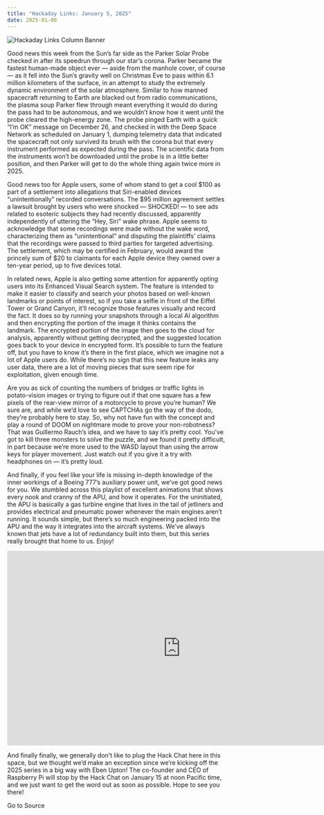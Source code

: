 ```yaml
---
title: "Hackaday Links: January 5, 2025"
date: 2025-01-06
---
```


![Hackaday Links Column Banner](https://hackaday.com/wp-content/uploads/2014/11/had-links-banner.jpg?w=800)

Good news this week from the Sun’s far side as the Parker Solar Probe checked in after its speedrun through our star’s corona. Parker became the fastest human-made object ever — aside from the manhole cover, of course — as it fell into the Sun’s gravity well on Christmas Eve to pass within 6.1 million kilometers of the surface, in an attempt to study the extremely dynamic environment of the solar atmosphere. Similar to how manned spacecraft returning to Earth are blacked out from radio communications, the plasma soup Parker flew through meant everything it would do during the pass had to be autonomous, and we wouldn’t know how it went until the probe cleared the high-energy zone. The probe pinged Earth with a quick “I’m OK” message on December 26, and checked in with the Deep Space Network as scheduled on January 1, dumping telemetry data that indicated the spacecraft not only survived its brush with the corona but that every instrument performed as expected during the pass. The scientific data from the instruments won’t be downloaded until the probe is in a little better position, and then Parker will get to do the whole thing again twice more in 2025.

Good news too for Apple users, some of whom stand to get a cool $100 as part of a settlement into allegations that Siri-enabled devices “unintentionally” recorded conversations. The $95 million agreement settles a lawsuit brought by users who were shocked — SHOCKED! — to see ads related to esoteric subjects they had recently discussed, apparently independently of uttering the “Hey, Siri” wake phrase. Apple seems to acknowledge that some recordings were made without the wake word, characterizing them as “unintentional” and disputing the plaintiffs’ claims that the recordings were passed to third parties for targeted advertising. The settlement, which may be certified in February, would award the princely sum of $20 to claimants for each Apple device they owned over a ten-year period, up to five devices total.

In related news, Apple is also getting some attention for apparently opting users into its Enhanced Visual Search system. The feature is intended to make it easier to classify and search your photos based on well-known landmarks or points of interest, so if you take a selfie in front of the Eiffel Tower or Grand Canyon, it’ll recognize those features visually and record the fact. It does so by running your snapshots through a local AI algorithm and then encrypting the portion of the image it thinks contains the landmark. The encrypted portion of the image then goes to the cloud for analysis, apparently without getting decrypted, and the suggested location goes back to your device in encrypted form. It’s possible to turn the feature off, but you have to know it’s there in the first place, which we imagine not a lot of Apple users do. While there’s no sign that this new feature leaks any user data, there are a lot of moving pieces that sure seem ripe for exploitation, given enough time.

Are you as sick of counting the numbers of bridges or traffic lights in potato-vision images or trying to figure out if that one square has a few pixels of the rear-view mirror of a motorcycle to prove you’re human? We sure are, and while we’d love to see CAPTCHAs go the way of the dodo, they’re probably here to stay. So, why not have fun with the concept and play a round of DOOM on nightmare mode to prove your non-robotness? That was Guillermo Rauch’s idea, and we have to say it’s pretty cool. You’ve got to kill three monsters to solve the puzzle, and we found it pretty difficult, in part because we’re more used to the WASD layout than using the arrow keys for player movement. Just watch out if you give it a try with headphones on — it’s pretty loud.

And finally, if you feel like your life is missing in-depth knowledge of the inner workings of a Boeing 777’s auxiliary power unit, we’ve got good news for you. We stumbled across this playlist of excellent animations that shows every nook and cranny of the APU, and how it operates. For the uninitiated, the APU is basically a gas turbine engine that lives in the tail of jetliners and provides electrical and pneumatic power whenever the main engines aren’t running. It sounds simple, but there’s so much engineering packed into the APU and the way it integrates into the aircraft systems. We’ve always known that jets have a lot of redundancy built into them, but this series really brought that home to us. Enjoy!

<iframe loading="lazy" title="How Auxiliary Power Unit Works | Part 1 : Starting" width="800" height="450" src="https://www.youtube.com/embed/9bMytwuwqew?list=PLFq2rOP-mHj4ZOpaqXHi3wWiHDutxchg4" frameborder="0" allow="accelerometer; autoplay; clipboard-write; encrypted-media; gyroscope; picture-in-picture; web-share" referrerpolicy="strict-origin-when-cross-origin" allowfullscreen></iframe>

And finally finally, we generally don’t like to plug the Hack Chat here in this space, but we thought we’d make an exception since we’re kicking off the 2025 series in a big way with Eben Upton! The co-founder and CEO of Raspberry Pi will stop by the Hack Chat on January 15 at noon Pacific time, and we just want to get the word out as soon as possible. Hope to see you there!

Go to Source
